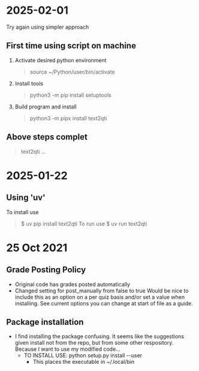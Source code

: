 # 2025-02-01

Try again using simpler approach

## First time using script on machine
1. Activate desired python environment
   > source ~/Python/user/bin/activate
2. Install tools 
   > python3 -m pip install setuptools
3. Build program and install
   > python3 -m pipx install text2qti

## Above steps complet

> text2qti ...

# 2025-01-22

## Using 'uv'

To install use
> $ uv pip install text2qti
To run use 
> $ uv run text2qti


# 25 Oct 2021

## Grade Posting Policy

- Original code has grades posted automatically
- Changed setting for post_manually from false to true
  Would be nice to include this as an option on a per quiz basis and/or set a value when installing.
  See current options you can change at start of file as a guide.

## Package installation
- I find installing the package confusing.
  It seems like the suggestions given install not from the repo, but from some other respository.
  Because I want to use my modified code... 
  - TO INSTALL USE:  python setup.py install --user
    - This places the executable in ~/.local/bin
